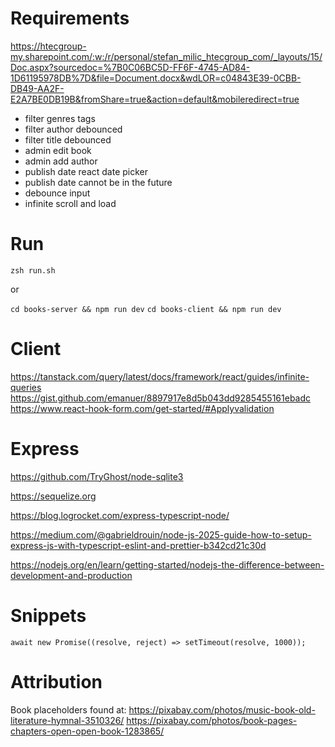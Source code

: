 # Requirements

https://htecgroup-my.sharepoint.com/:w:/r/personal/stefan_milic_htecgroup_com/_layouts/15/Doc.aspx?sourcedoc=%7B0C06BC5D-FF6F-4745-AD84-1D61195978DB%7D&file=Document.docx&wdLOR=c04843E39-0CBB-DB49-AA2F-E2A7BE0DB19B&fromShare=true&action=default&mobileredirect=true

- filter genres tags
- filter author debounced
- filter title debounced
- admin edit book
- admin add author
- publish date react date picker
- publish date cannot be in the future
- debounce input
- infinite scroll and load

# Run

`zsh run.sh`

or

`cd books-server && npm run dev`
`cd books-client && npm run dev`

# Client

https://tanstack.com/query/latest/docs/framework/react/guides/infinite-queries
https://gist.github.com/emanuer/8897917e8d5b043dd9285455161ebadc
https://www.react-hook-form.com/get-started/#Applyvalidation

# Express

https://github.com/TryGhost/node-sqlite3

https://sequelize.org

https://blog.logrocket.com/express-typescript-node/

https://medium.com/@gabrieldrouin/node-js-2025-guide-how-to-setup-express-js-with-typescript-eslint-and-prettier-b342cd21c30d

https://nodejs.org/en/learn/getting-started/nodejs-the-difference-between-development-and-production

# Snippets

`await new Promise((resolve, reject) => setTimeout(resolve, 1000));`

# Attribution

Book placeholders found at:
https://pixabay.com/photos/music-book-old-literature-hymnal-3510326/
https://pixabay.com/photos/book-pages-chapters-open-open-book-1283865/
